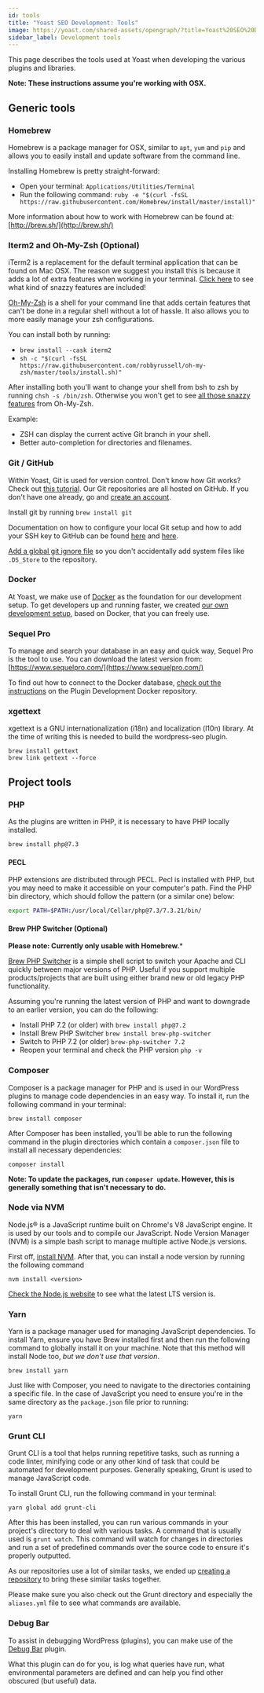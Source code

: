 ```yaml
---
id: tools
title: "Yoast SEO Development: Tools"
image: https://yoast.com/shared-assets/opengraph/?title=Yoast%20SEO%20Development:%20Tools
sidebar_label: Development tools
---
```


This page describes the tools used at Yoast when developing the various plugins and libraries.

**Note: These instructions assume you're working with OSX.**

## Generic tools

### Homebrew
Homebrew is a package manager for OSX, similar to `apt`, `yum` and `pip` and allows you to easily install and update software from the command line.

Installing Homebrew is pretty straight-forward:

*   Open your terminal: `Applications/Utilities/Terminal`
*   Run the following command: `ruby -e "$(curl -fsSL https://raw.githubusercontent.com/Homebrew/install/master/install)"`

More information about how to work with Homebrew can be found at: [http://brew.sh/](http://brew.sh/)

### Iterm2 and Oh-My-Zsh (Optional)
iTerm2 is a replacement for the default terminal application that can be found on Mac OSX. The reason we suggest you install this is because it adds a lot of extra features when working in your terminal. [Click here](https://www.iterm2.com/features.html) to see what kind of snazzy features are included!

[Oh-My-Zsh](https://ohmyz.sh/) is a shell for your command line that adds certain features that can't be done in a regular shell without a lot of hassle. It also allows you to more easily manage your zsh configurations.

You can install both by running:

*   `brew install --cask iterm2`
*   `sh -c "$(curl -fsSL https://raw.githubusercontent.com/robbyrussell/oh-my-zsh/master/tools/install.sh)"`

After installing both you'll want to change your shell from bsh to zsh by running `chsh -s /bin/zsh`. Otherwise you won't get to see [all those snazzy features](https://github.com/robbyrussell/oh-my-zsh#using-oh-my-zsh) from Oh-My-Zsh.

Example:

*   ZSH can display the current active Git branch in your shell.
*   Better auto-completion for directories and filenames.

### Git / GitHub
Within Yoast, Git is used for version control. Don't know how Git works? Check out [this tutorial](https://try.github.io/levels/1/challenges/1). Our Git repositories are all hosted on GitHub. If you don't have one already, go and [create an account](https://github.com/signup).

Install git by running `brew install git`

Documentation on how to configure your local Git setup and how to add your SSH key to GitHub can be found [here](https://help.github.com/articles/set-up-git) and [here](https://help.github.com/articles/generating-ssh-keys).

[Add a global git ignore file](/development/standards/version-control-conventions.md#global-git-ignore) so you don't accidentally add system files like `.DS_Store` to the repository.

### Docker
At Yoast, we make use of [Docker](https://docker.com) as the foundation for our development setup. To get developers up and running faster, we created [our own development setup](https://github.com/Yoast/plugin-development-docker), based on Docker, that you can freely use.

### Sequel Pro
To manage and search your database in an easy and quick way, Sequel Pro is the tool to use. You can download the latest version from: [https://www.sequelpro.com/](https://www.sequelpro.com/)

To find out how to connect to the Docker database, [check out the instructions](https://github.com/Yoast/plugin-development-docker#connecting-to-the-database) on the Plugin Development Docker repository.

### xgettext
xgettext is a GNU internationalization (i18n) and localization (l10n) library. At the time of writing this is needed to build the wordpress-seo plugin.

```shell script
brew install gettext
brew link gettext --force
```

## Project tools

### PHP
As the plugins are written in PHP, it is necessary to have PHP locally installed.

```bash
brew install php@7.3
```

#### PECL
PHP extensions are distributed through PECL. Pecl is installed with PHP, but you may need to make it accessible on your computer's path.
Find the PHP bin directory, which should follow the pattern (or a similar one) below:

```bash
export PATH=$PATH:/usr/local/Cellar/php@7.3/7.3.21/bin/ 
```

#### Brew PHP Switcher (Optional)

**Please note: Currently only usable with Homebrew.***

[Brew PHP Switcher](https://github.com/philcook/brew-php-switcher) is a simple shell script to switch your Apache and CLI quickly between major versions of PHP. Useful if you support multiple products/projects that are built using either brand new or old legacy PHP functionality.

Assuming you're running the latest version of PHP and want to downgrade to an earlier version, you can do the following:

* Install PHP 7.2 (or older) with `brew install php@7.2`
* Install Brew PHP Switcher `brew install brew-php-switcher`
* Switch to PHP 7.2 (or older) `brew-php-switcher 7.2`
* Reopen your terminal and check the PHP version `php -v`

### Composer
Composer is a package manager for PHP and is used in our WordPress plugins to manage code dependencies in an easy way. To install it, run the following command in your terminal:

```shell script
brew install composer
```

After Composer has been installed, you'll be able to run the following command in the plugin directories which contain a `composer.json` file to install all necessary dependencies:

```shell script
composer install
```

**Note: To update the packages, run `composer update`. However, this is generally something that isn't necessary to do.**

### Node via NVM
Node.js® is a JavaScript runtime built on Chrome's V8 JavaScript engine. It is used by our tools and to compile our JavaScript. Node Version Manager (NVM) is a simple bash script to manage multiple active Node.js versions.

First off, [install NVM](https://github.com/nvm-sh/nvm#installation-and-update). After that, you can install a node version by running the following command

```shell script
nvm install <version>
```

[Check the Node.js website](https://nodejs.org/en/) to see what the latest LTS version is.

### Yarn
Yarn is a package manager used for managing JavaScript dependencies. To install Yarn, ensure you have Brew installed first and then run the following command to globally install it on your machine. Note that this method will install Node too, _but we don't use that version_.

```shell script
brew install yarn
```

Just like with Composer, you need to navigate to the directories containing a specific file. In the case of JavaScript you need to ensure you're in the same directory as the `package.json` file prior to running:

```shell script
yarn
```

### Grunt CLI
Grunt CLI is a tool that helps running repetitive tasks, such as running a code linter, minifying code or any other kind of task that could be automated for development purposes. Generally speaking, Grunt is used to manage JavaScript code.

To install Grunt CLI, run the following command in your terminal:

```shell script
yarn global add grunt-cli
```

After this has been installed, you can run various commands in your project's directory to deal with various tasks. A command that is usually used is `grunt watch`. This command will watch for changes in directories and run a set of predefined commands over the source code to ensure it's properly outputted.

As our repositories use a lot of similar tasks, we ended up [creating a repository](https://github.com/Yoast/plugin-grunt-tasks) to bring these similar tasks together.

Please make sure you also check out the Grunt directory and especially the `aliases.yml` file to see what commands are available.

### Debug Bar

To assist in debugging WordPress (plugins), you can make use of the [Debug Bar](https://wordpress.org/plugins/debug-bar/) plugin.

What this plugin can do for you, is log what queries have run, what environmental parameters are defined and can help you find other obscured (but useful) data.
